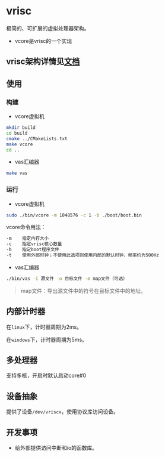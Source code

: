 # vrisc

极简的、可扩展的虚拟处理器架构。

* vcore是vrisc的一个实现

## vrisc架构详情见[文档](docs/index.md)

## 使用

### 构建

* vcore虚拟机

```bash
mkdir build
cd build
cmake ../CMakeLists.txt
make vcore
cd ..
```

* vas汇编器

```bash
make vas
```

### 运行

* vcore虚拟机

```bash
sudo ./bin/vcore -m 1048576 -c 1 -b ./boot/boot.bin
```

vcore命令用法：

```bash
-m    指定内存大小
-c    指定vrisc核心数量
-b    指定boot程序文件
-t    使用外部时钟；不使用此选项则使用内部的默认时钟，频率约为500Hz
```

* vas汇编器

```bash
./bin/vas -i 源文件 -o 目标文件 -m map文件（可选） 
```

> map文件：导出源文件中的符号在目标文件中的地址。

## 内部计时器

在`linux`下，计时器周期为2ms。

在`windows`下，计时器周期为5ms。

## 多处理器

支持多核，开启时默认启动core#0

## 设备抽象

提供了设备`/dev/vriscx`，使用协议库访问设备。

## 开发事项

* 给外部提供访问中断和io的函数库。

